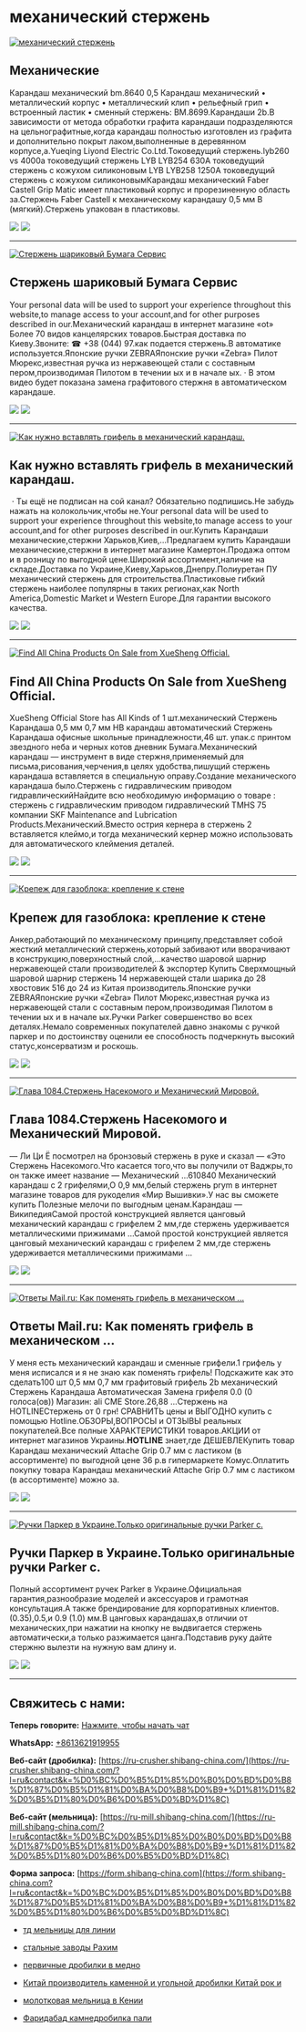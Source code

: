 # механический стержень

<a href="https://swt.shibang-china.com/?l=ru&img&k=%D0%BC%D0%B5%D1%85%D0%B0%D0%BD%D0%B8%D1%87%D0%B5%D1%81%D0%BA%D0%B8%D0%B9+%D1%81%D1%82%D0%B5%D1%80%D0%B6%D0%B5%D0%BD%D1%8C" target="_blank">![механический стержень](http://static.shibang-china.com/all-800x300/482.jpg)</a>

## Механические
Карандаш механический bm.8640 0,5 Карандаш механический • металлический корпус • металлический клип • рельефный грип • встроенный ластик • сменный стержень: BM.8699.Карандаши 2b.В зависимости от метода обработки графита карандаши подразделяются на цельнографитные,когда карандаш полностью изготовлен из графита и дополнительно покрыт лаком,выполненные в деревянном корпусе,а.Yueqing Liyond Electric Co.Ltd.Токоведущий стержень.lyb260 vs 4000a токоведущий стержень LYB LYB254 630A токоведущий стержень с кожухом силиконовым LYB LYB258 1250A токоведущий стержень с кожухом силиконовымКарандаш механический Faber Castell Grip Matic имеет пластиковый корпус и прорезиненную область за.Стержень Faber Castell к механическому карандашу 0,5 мм В (мягкий).Стержень упакован в пластиковы.


<a href="https://whatsapp.shibangsoft.com/WhatsApp.php" target="_blank" title="WhatsApp">![](http://static.shibang-china.com/icon/whatsapp.png)</a> <a href="https://swt.shibang-china.com/?l=ru&icon&k=%D0%BC%D0%B5%D1%85%D0%B0%D0%BD%D0%B8%D1%87%D0%B5%D1%81%D0%BA%D0%B8%D0%B9+%D1%81%D1%82%D0%B5%D1%80%D0%B6%D0%B5%D0%BD%D1%8C" target="_blank">![](http://static.shibang-china.com/icon/chat-ru.png)</a>

---

<a href="https://swt.shibang-china.com/?l=ru&img&k=%D0%BC%D0%B5%D1%85%D0%B0%D0%BD%D0%B8%D1%87%D0%B5%D1%81%D0%BA%D0%B8%D0%B9+%D1%81%D1%82%D0%B5%D1%80%D0%B6%D0%B5%D0%BD%D1%8C" target="_blank">![Стержень шариковый Бумага Сервис](http://static.shibang-china.com/all-800x300/187.jpg)</a>

## Стержень шариковый Бумага Сервис
Your personal data will be used to support your experience throughout this website,to manage access to your account,and for other purposes described in our.Механический карандаш в интернет магазине &#171;ot&#187; Более 70 видов канцелярских товаров.Быстрая доставка по Киеву.Звоните: ☎ +38 (044) 97.как подается стержень.В автоматике используется.Японские ручки ZEBRAЯпонские ручки &#171;Zebra&#187; Пилот Мюрекс,известная ручка из нержавеющей стали с составным пером,производимая Пилотом в течении ых и в начале ых.&nbsp;&#0183;&#32;В этом видео будет показана замена графитового стержня в автоматическом карандаше.


<a href="https://whatsapp.shibangsoft.com/WhatsApp.php" target="_blank" title="WhatsApp">![](http://static.shibang-china.com/icon/whatsapp.png)</a> <a href="https://swt.shibang-china.com/?l=ru&icon&k=%D0%BC%D0%B5%D1%85%D0%B0%D0%BD%D0%B8%D1%87%D0%B5%D1%81%D0%BA%D0%B8%D0%B9+%D1%81%D1%82%D0%B5%D1%80%D0%B6%D0%B5%D0%BD%D1%8C" target="_blank">![](http://static.shibang-china.com/icon/chat-ru.png)</a>

---

<a href="https://swt.shibang-china.com/?l=ru&img&k=%D0%BC%D0%B5%D1%85%D0%B0%D0%BD%D0%B8%D1%87%D0%B5%D1%81%D0%BA%D0%B8%D0%B9+%D1%81%D1%82%D0%B5%D1%80%D0%B6%D0%B5%D0%BD%D1%8C" target="_blank">![Как нужно вставлять грифель в механический карандаш.](http://static.shibang-china.com/all-800x300/416.jpg)</a>

## Как нужно вставлять грифель в механический карандаш.
&nbsp;&#0183;&#32;Ты ещё не подписан на сой канал? Обязательно подпишись.Не забудь нажать на колокольчик,чтобы не.Your personal data will be used to support your experience throughout this website,to manage access to your account,and for other purposes described in our.Купить Карандаши механические,стержни Харьков,Киев,…Предлагаем купить Карандаши механические,стержни в интернет магазине Камертон.Продажа оптом и в розницу по выгодной цене.Широкий ассортимент,наличие на складе.Доставка по Украине,Киеву,Харьков,Днепру.Полиуретан ПУ механический стержень для строительства.Пластиковые гибкий стержень наиболее популярны в таких регионах,как North America,Domestic Market и Western Europe.Для гарантии высокого качества.


<a href="https://whatsapp.shibangsoft.com/WhatsApp.php" target="_blank" title="WhatsApp">![](http://static.shibang-china.com/icon/whatsapp.png)</a> <a href="https://swt.shibang-china.com/?l=ru&icon&k=%D0%BC%D0%B5%D1%85%D0%B0%D0%BD%D0%B8%D1%87%D0%B5%D1%81%D0%BA%D0%B8%D0%B9+%D1%81%D1%82%D0%B5%D1%80%D0%B6%D0%B5%D0%BD%D1%8C" target="_blank">![](http://static.shibang-china.com/icon/chat-ru.png)</a>

---

<a href="https://swt.shibang-china.com/?l=ru&img&k=%D0%BC%D0%B5%D1%85%D0%B0%D0%BD%D0%B8%D1%87%D0%B5%D1%81%D0%BA%D0%B8%D0%B9+%D1%81%D1%82%D0%B5%D1%80%D0%B6%D0%B5%D0%BD%D1%8C" target="_blank">![Find All China Products On Sale from XueSheng Official.](http://static.shibang-china.com/all-800x300/1359.jpg)</a>

## Find All China Products On Sale from XueSheng Official.
XueSheng Official Store has All Kinds of 1 шт.механический Стержень Карандаша 0,5 мм 0,7 мм HB карандаш автоматический Стержень Карандаша офисные школьные принадлежности,46 шт. упак.с принтом звездного неба и черных котов дневник Бумага.Механический карандаш — инструмент в виде стержня,применяемый для письма,рисования,черчения,в целях удобства,пишущий стержень карандаша вставляется в специальную оправу.Создание механического карандаша было.Стержень с гидравлическим приводом гидравлическийНайдите всю необходимую информацию о товаре : стержень с гидравлическим приводом гидравлический TMHS 75 компании SKF Maintenance and Lubrication Products.Механический.Вместо острия кернера в стержень 2 вставляется клеймо,и тогда механический кернер можно использовать для автоматического клеймения деталей.


<a href="https://whatsapp.shibangsoft.com/WhatsApp.php" target="_blank" title="WhatsApp">![](http://static.shibang-china.com/icon/whatsapp.png)</a> <a href="https://swt.shibang-china.com/?l=ru&icon&k=%D0%BC%D0%B5%D1%85%D0%B0%D0%BD%D0%B8%D1%87%D0%B5%D1%81%D0%BA%D0%B8%D0%B9+%D1%81%D1%82%D0%B5%D1%80%D0%B6%D0%B5%D0%BD%D1%8C" target="_blank">![](http://static.shibang-china.com/icon/chat-ru.png)</a>

---

<a href="https://swt.shibang-china.com/?l=ru&img&k=%D0%BC%D0%B5%D1%85%D0%B0%D0%BD%D0%B8%D1%87%D0%B5%D1%81%D0%BA%D0%B8%D0%B9+%D1%81%D1%82%D0%B5%D1%80%D0%B6%D0%B5%D0%BD%D1%8C" target="_blank">![Крепеж для газоблока: крепление к стене](http://static.shibang-china.com/all-800x300/1185.jpg)</a>

## Крепеж для газоблока: крепление к стене
Анкер,работающий по механическому принципу,представляет собой жесткий металлический стержень,который забивают или вворачивают в конструкцию,поверхностный слой,…качество шаровой шарнир нержавеющей стали производителей &amp; экспортер Купить Сверхмощный шаровой шарнир стержень 14 нержавеющей стали шарика до 28 хвостовик 516 до 24 из Китая производитель.Японские ручки ZEBRAЯпонские ручки &#171;Zebra&#187; Пилот Мюрекс,известная ручка из нержавеющей стали с составным пером,производимая Пилотом в течении ых и в начале ых.Ручки Parker совершенство во всех деталях.Немало современных покупателей давно знакомы с ручкой паркер и по достоинству оценили ее способность подчеркнуть высокий статус,консерватизм и роскошь.


<a href="https://whatsapp.shibangsoft.com/WhatsApp.php" target="_blank" title="WhatsApp">![](http://static.shibang-china.com/icon/whatsapp.png)</a> <a href="https://swt.shibang-china.com/?l=ru&icon&k=%D0%BC%D0%B5%D1%85%D0%B0%D0%BD%D0%B8%D1%87%D0%B5%D1%81%D0%BA%D0%B8%D0%B9+%D1%81%D1%82%D0%B5%D1%80%D0%B6%D0%B5%D0%BD%D1%8C" target="_blank">![](http://static.shibang-china.com/icon/chat-ru.png)</a>

---

<a href="https://swt.shibang-china.com/?l=ru&img&k=%D0%BC%D0%B5%D1%85%D0%B0%D0%BD%D0%B8%D1%87%D0%B5%D1%81%D0%BA%D0%B8%D0%B9+%D1%81%D1%82%D0%B5%D1%80%D0%B6%D0%B5%D0%BD%D1%8C" target="_blank">![Глава 1084.Стержень Насекомого и Механический Мировой.](http://static.shibang-china.com/all-800x300/49.jpg)</a>

## Глава 1084.Стержень Насекомого и Механический Мировой.
— Ли Ци Ё посмотрел на бронзовый стержень в руке и сказал — &#171;Это Стержень Насекомого.Что касается того,что вы получили от Ваджры,то он также имеет название — Механический …610840 Механический карандаш с 2 грифелями,О 0,9 мм,белый стержень prym в интернет магазине товаров для рукоделия &#171;Мир Вышивки&#187;.У нас вы сможете купить Полезные мелочи по выгодным ценам.Карандаш — ВикипедияСамой простой конструкцией является цанговый механический карандаш с грифелем 2 мм,где стержень удерживается металлическими прижимами …Самой простой конструкцией является цанговый механический карандаш с грифелем 2 мм,где стержень удерживается металлическими прижимами …


<a href="https://whatsapp.shibangsoft.com/WhatsApp.php" target="_blank" title="WhatsApp">![](http://static.shibang-china.com/icon/whatsapp.png)</a> <a href="https://swt.shibang-china.com/?l=ru&icon&k=%D0%BC%D0%B5%D1%85%D0%B0%D0%BD%D0%B8%D1%87%D0%B5%D1%81%D0%BA%D0%B8%D0%B9+%D1%81%D1%82%D0%B5%D1%80%D0%B6%D0%B5%D0%BD%D1%8C" target="_blank">![](http://static.shibang-china.com/icon/chat-ru.png)</a>

---

<a href="https://swt.shibang-china.com/?l=ru&img&k=%D0%BC%D0%B5%D1%85%D0%B0%D0%BD%D0%B8%D1%87%D0%B5%D1%81%D0%BA%D0%B8%D0%B9+%D1%81%D1%82%D0%B5%D1%80%D0%B6%D0%B5%D0%BD%D1%8C" target="_blank">![Ответы Mail.ru: Как поменять грифель в механическом …](http://static.shibang-china.com/all-800x300/276.jpg)</a>

## Ответы Mail.ru: Как поменять грифель в механическом …
У меня есть механический карандаш и сменные грифели.1 грифель у меня исписался и я не знаю как поменять грифель! Подскажите как это сделать100 шт 0,5 мм 0,7 мм графитовый грифель 2b механический Стержень Карандаша Автоматическая Замена грифеля 0.0 (0 голоса(ов)) Магазин: ali CME Store.26,88 …Стержень на HOTLINEСтержень от 0 грн! СРАВНИТЬ цены и ВЫГОДНО купить с помощью Hotline.ОБЗОРЫ,ВОПРОСЫ и ОТЗЫВЫ реальных покупателей.Все полные ХАРАКТЕРИСТИКИ товаров.АКЦИИ от интернет магазинов Украины.𝐇𝐎𝐓𝐋𝐈𝐍𝐄 знает,где ДЕШЕВЛЕКупить товар Карандаш механический Attache Grip 0.7 мм с ластиком (в ассортименте) по выгодной цене 36 р.в гипермаркете Комус.Оплатить покупку товара Карандаш механический Attache Grip 0.7 мм с ластиком (в ассортименте) можно за.


<a href="https://whatsapp.shibangsoft.com/WhatsApp.php" target="_blank" title="WhatsApp">![](http://static.shibang-china.com/icon/whatsapp.png)</a> <a href="https://swt.shibang-china.com/?l=ru&icon&k=%D0%BC%D0%B5%D1%85%D0%B0%D0%BD%D0%B8%D1%87%D0%B5%D1%81%D0%BA%D0%B8%D0%B9+%D1%81%D1%82%D0%B5%D1%80%D0%B6%D0%B5%D0%BD%D1%8C" target="_blank">![](http://static.shibang-china.com/icon/chat-ru.png)</a>

---

<a href="https://swt.shibang-china.com/?l=ru&img&k=%D0%BC%D0%B5%D1%85%D0%B0%D0%BD%D0%B8%D1%87%D0%B5%D1%81%D0%BA%D0%B8%D0%B9+%D1%81%D1%82%D0%B5%D1%80%D0%B6%D0%B5%D0%BD%D1%8C" target="_blank">![Ручки Паркер в Украине.Только оригинальные ручки Parker c.](http://static.shibang-china.com/all-800x300/296.jpg)</a>

## Ручки Паркер в Украине.Только оригинальные ручки Parker c.
Полный ассортимент ручек Parker в Украине.Официальная гарантия,разнообразие моделей и аксессуаров и грамотная консультация.А также брендирование для корпоративных клиентов.(0.35),0.5,и 0.9 (1.0) мм.В цанговых карандашах,в отличии от механических,при нажатии на кнопку не выдвигается стержень автоматически,а только разжимается цанга.Подставив руку дайте стержню вылезти на нужную вам длину и.

<a href="https://whatsapp.shibangsoft.com/WhatsApp.php" target="_blank" title="WhatsApp">![](http://static.shibang-china.com/icon/whatsapp.png)</a> <a href="https://swt.shibang-china.com/?l=ru&icon&k=%D0%BC%D0%B5%D1%85%D0%B0%D0%BD%D0%B8%D1%87%D0%B5%D1%81%D0%BA%D0%B8%D0%B9+%D1%81%D1%82%D0%B5%D1%80%D0%B6%D0%B5%D0%BD%D1%8C" target="_blank">![](http://static.shibang-china.com/icon/chat-ru.png)</a>

---
## Свяжитесь с нами:

**Теперь говорите:** [Нажмите, чтобы начать чат](https://swt.shibang-china.com?l=ru&contact&k=%D0%BC%D0%B5%D1%85%D0%B0%D0%BD%D0%B8%D1%87%D0%B5%D1%81%D0%BA%D0%B8%D0%B9+%D1%81%D1%82%D0%B5%D1%80%D0%B6%D0%B5%D0%BD%D1%8C)

**WhatsApp:**  [+8613621919955](https://whatsapp.shibangsoft.com/WhatsApp.php)

**Веб-сайт (дробилка):** [https://ru-crusher.shibang-china.com/](https://ru-crusher.shibang-china.com/?l=ru&contact&k=%D0%BC%D0%B5%D1%85%D0%B0%D0%BD%D0%B8%D1%87%D0%B5%D1%81%D0%BA%D0%B8%D0%B9+%D1%81%D1%82%D0%B5%D1%80%D0%B6%D0%B5%D0%BD%D1%8C)

**Веб-сайт (мельница):** [https://ru-mill.shibang-china.com/](https://ru-mill.shibang-china.com/?l=ru&contact&k=%D0%BC%D0%B5%D1%85%D0%B0%D0%BD%D0%B8%D1%87%D0%B5%D1%81%D0%BA%D0%B8%D0%B9+%D1%81%D1%82%D0%B5%D1%80%D0%B6%D0%B5%D0%BD%D1%8C)

**Форма запроса:** [https://form.shibang-china.com](https://form.shibang-china.com?l=ru&contact&k=%D0%BC%D0%B5%D1%85%D0%B0%D0%BD%D0%B8%D1%87%D0%B5%D1%81%D0%BA%D0%B8%D0%B9+%D1%81%D1%82%D0%B5%D1%80%D0%B6%D0%B5%D0%BD%D1%8C)

* [тд мельницы для линии](../135/%D1%82%D0%B4%20%D0%BC%D0%B5%D0%BB%D1%8C%D0%BD%D0%B8%D1%86%D1%8B%20%D0%B4%D0%BB%D1%8F%20%D0%BB%D0%B8%D0%BD%D0%B8%D0%B8.md)

* [стальные заводы Рахим](../132/%D1%81%D1%82%D0%B0%D0%BB%D1%8C%D0%BD%D1%8B%D0%B5%20%D0%B7%D0%B0%D0%B2%D0%BE%D0%B4%D1%8B%20%D0%A0%D0%B0%D1%85%D0%B8%D0%BC.md)

* [первичные дробилки в медно](../133/%D0%BF%D0%B5%D1%80%D0%B2%D0%B8%D1%87%D0%BD%D1%8B%D0%B5%20%D0%B4%D1%80%D0%BE%D0%B1%D0%B8%D0%BB%D0%BA%D0%B8%20%D0%B2%20%D0%BC%D0%B5%D0%B4%D0%BD%D0%BE.md)

* [Китай производитель каменной и угольной дробилки Китай рок и](../132/%D0%9A%D0%B8%D1%82%D0%B0%D0%B9%20%D0%BF%D1%80%D0%BE%D0%B8%D0%B7%D0%B2%D0%BE%D0%B4%D0%B8%D1%82%D0%B5%D0%BB%D1%8C%20%D0%BA%D0%B0%D0%BC%D0%B5%D0%BD%D0%BD%D0%BE%D0%B9%20%D0%B8%20%D1%83%D0%B3%D0%BE%D0%BB%D1%8C%D0%BD%D0%BE%D0%B9%20%D0%B4%D1%80%D0%BE%D0%B1%D0%B8%D0%BB%D0%BA%D0%B8%20%D0%9A%D0%B8%D1%82%D0%B0%D0%B9%20%D1%80%D0%BE%D0%BA%20%D0%B8.md)

* [молотковая мельница в Кении](../135/%D0%BC%D0%BE%D0%BB%D0%BE%D1%82%D0%BA%D0%BE%D0%B2%D0%B0%D1%8F%20%D0%BC%D0%B5%D0%BB%D1%8C%D0%BD%D0%B8%D1%86%D0%B0%20%D0%B2%20%D0%9A%D0%B5%D0%BD%D0%B8%D0%B8.md)

* [Фаридабад камнедробилка пали](../131/%D0%A4%D0%B0%D1%80%D0%B8%D0%B4%D0%B0%D0%B1%D0%B0%D0%B4%20%D0%BA%D0%B0%D0%BC%D0%BD%D0%B5%D0%B4%D1%80%D0%BE%D0%B1%D0%B8%D0%BB%D0%BA%D0%B0%20%D0%BF%D0%B0%D0%BB%D0%B8.md)